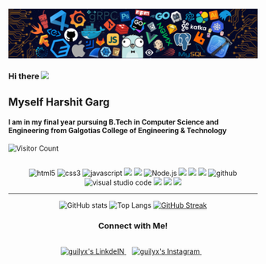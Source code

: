 <p><img src="https://raw.githubusercontent.com/MananJain2002/MananJain2002/main/images/github-banner.png"></p>

### Hi there <img src="https://emojis.slackmojis.com/emojis/images/1531849430/4246/blob-sunglasses.gif?1531849430" width="30"/>
## Myself Harshit Garg
#### I am in my final year pursuing B.Tech in Computer Science and Engineering from Galgotias College of Engineering & Technology
![Visitor Count](https://profile-counter.glitch.me/MercuryHG007/count.svg)

<div align="center">
    <br>
    <span>
        <img alt="html5" width="60px" src="https://img.icons8.com/color/240/000000/html-5.png">
        <img alt="css3" width="60px" src="https://img.icons8.com/color/240/000000/css3.png">
        <img alt="javascript" width="60px" src="https://img.icons8.com/color/240/000000/javascript.png" />
        <img src="https://img.icons8.com/color/64/000000/typescript.png"/>
        <img src = "https://img.icons8.com/plasticine/2x/react.png" width="60px"/>
        <img alt="Node.js" width="60px" src="https://img.icons8.com/color/240/000000/nodejs.png">
        <img src = "https://img.icons8.com/color/2x/mongodb.png" width="60px"/>
        <!-- <img src="https://img.icons8.com/color/64/000000/postgreesql.png"/> -->
        <img src = "https://img.icons8.com/color/2x/redux.png" width="60px"/>
        <img src = "https://img.icons8.com/color/2x/c-plus-plus-logo.png" width="60px"/>
        <!-- <img src="https://img.icons8.com/color/64/000000/git.png"/> -->
        <img alt="github" width="60px" src="https://img.icons8.com/ios-glyphs/240/000000/github.png">
        <img alt="visual studio code" width="60px" src="https://img.icons8.com/fluent/240/000000/visual-studio-code-2019.png" />  
        <!-- <img src = "https://img.icons8.com/wired/2x/postman-api.png" width="60px"/> -->
        <!-- <img src="https://img.icons8.com/dusk/64/000000/docker.png"/> -->
        <!-- <img src="https://img.icons8.com/color/64/000000/kubernetes.png"/> -->
        <img src="https://img.icons8.com/color/64/000000/amazon-web-services.png"/>
        <img src="https://img.icons8.com/color/64/000000/google-cloud.png"/>
        <!-- <img src="https://img.icons8.com/external-tal-revivo-shadow-tal-revivo/64/000000/external-digital-ocean-a-cloud-infrastructure-with-data-centers-worldwide-logo-shadow-tal-revivo.png"/> -->
        <img src="https://img.icons8.com/color/64/000000/python--v1.png"/>
        <!-- <img src="https://img.icons8.com/color/64/000000/tensorflow.png"/> -->
    </span>
<hr>

![GitHub stats](https://github-readme-stats.vercel.app/api?username=MercuryHG007&show_icons=true)
 ![Top Langs](https://github-readme-stats.vercel.app/api/top-langs/?username=MercuryHG007)
[![GitHub Streak](https://github-readme-streak-stats.herokuapp.com/?user=MercuryHG007)](https://git.io/streak-stats)

 
<h3>Connect with Me!</h3>
<p align="center">
<br/>
<a target="_blank" href="https://www.linkedin.com/in/harshitgarg-mercuryhg007/">
  <img alt="guilyx's LinkdeIN" width="50px" src="https://user-images.githubusercontent.com/57393186/151711211-5c29f763-d28a-4b7a-a741-1f8c0dd2fe0e.png" />
</a>&nbsp;&nbsp;
<a target="_blank" href="https://instagram.com/mercurianpixoral">
  <img alt="guilyx's Instagram" width="50px" src="https://user-images.githubusercontent.com/57393186/151711168-f5cc60d2-c486-46f1-bc23-c740b719d80d.png" />
</a>&nbsp;&nbsp;
</p>
